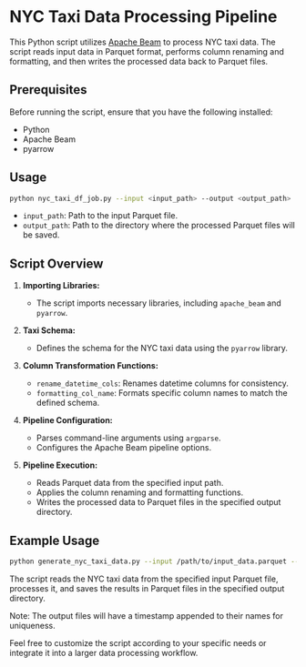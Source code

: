 # NYC Taxi Data Processing Pipeline

This Python script utilizes [Apache Beam](https://beam.apache.org/) to process NYC taxi data. The script reads input data in Parquet format, performs column renaming and formatting, and then writes the processed data back to Parquet files.

## Prerequisites

Before running the script, ensure that you have the following installed:

- Python
- Apache Beam
- pyarrow

## Usage

```bash
python nyc_taxi_df_job.py --input <input_path> --output <output_path>
```

- `input_path`: Path to the input Parquet file.
- `output_path`: Path to the directory where the processed Parquet files will be saved.

## Script Overview

1. **Importing Libraries:**

   - The script imports necessary libraries, including `apache_beam` and `pyarrow`.

2. **Taxi Schema:**

   - Defines the schema for the NYC taxi data using the `pyarrow` library.

3. **Column Transformation Functions:**

   - `rename_datetime_cols`: Renames datetime columns for consistency.
   - `formatting_col_name`: Formats specific column names to match the defined schema.

4. **Pipeline Configuration:**

   - Parses command-line arguments using `argparse`.
   - Configures the Apache Beam pipeline options.

5. **Pipeline Execution:**
   - Reads Parquet data from the specified input path.
   - Applies the column renaming and formatting functions.
   - Writes the processed data to Parquet files in the specified output directory.

## Example Usage

```bash
python generate_nyc_taxi_data.py --input /path/to/input_data.parquet --output /path/to/output_directory
```

The script reads the NYC taxi data from the specified input Parquet file, processes it, and saves the results in Parquet files in the specified output directory.

Note: The output files will have a timestamp appended to their names for uniqueness.

Feel free to customize the script according to your specific needs or integrate it into a larger data processing workflow.
